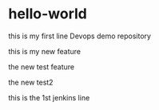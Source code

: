 # hello-world
this is my first line
Devops demo repository

this is my new feature

the new test feature

the new test2

this is the 1st jenkins line